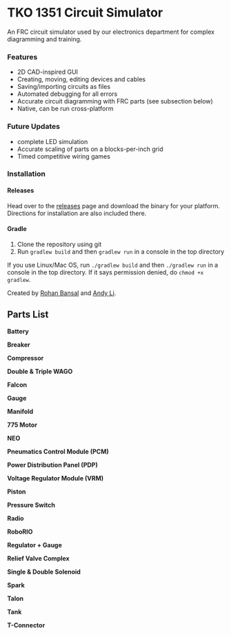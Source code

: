 # TKO 1351 Circuit Simulator
<!--- ![TKO 1351 Circuit Simulator](core/assets/img/circuitsim.png) --->

An FRC circuit simulator used by our electronics department for complex diagramming and training.


### Features

- 2D CAD-inspired GUI
- Creating, moving, editing devices and cables
- Saving/importing circuits as files
- Automated debugging for all errors
- Accurate circuit diagramming with FRC parts (see subsection below)
- Native, can be run cross-platform

### Future Updates

- complete LED simulation
- Accurate scaling of parts on a blocks-per-inch grid
- Timed competitive wiring games

### Installation

#### Releases

Head over to the [releases](https://github.com/MittyRobotics/tko-electronics-sim/releases) page and download the binary for your platform. Directions for installation are also included there.

#### Gradle

1. Clone the repository using git
2. Run `gradlew build` and then `gradlew run` in a console in the top directory

If you use Linux/Mac OS, run `./gradlew build` and then `./gradlew run` in a console in the top directory. If it says permission denied, do `chmod +x gradlew`.

Created by [Rohan Bansal](https://github.com/Rohan-Bansal) and [Andy Li](https://github.com/AndyLi23).



## Parts List

**Battery**

**Breaker**

**Compressor**

**Double & Triple WAGO**

**Falcon**

**Gauge**

**Manifold**

**775 Motor**

**NEO**

**Pneumatics Control Module (PCM)**

**Power Distribution Panel (PDP)**

**Voltage Regulator Module (VRM)**

**Piston**

**Pressure Switch**

**Radio**

**RoboRIO**

**Regulator + Gauge**

**Relief Valve Complex**

**Single & Double Solenoid**

**Spark**

**Talon**

**Tank**

**T-Connector**
